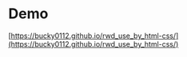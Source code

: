 # Demo
[https://bucky0112.github.io/rwd_use_by_html-css/](https://bucky0112.github.io/rwd_use_by_html-css/)
